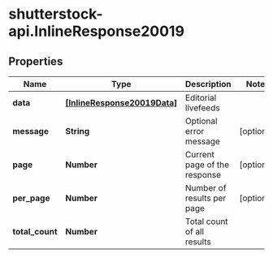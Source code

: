 # shutterstock-api.InlineResponse20019

## Properties
Name | Type | Description | Notes
------------ | ------------- | ------------- | -------------
**data** | [**[InlineResponse20019Data]**](InlineResponse20019Data.md) | Editorial livefeeds | 
**message** | **String** | Optional error message | [optional] 
**page** | **Number** | Current page of the response | [optional] 
**per_page** | **Number** | Number of results per page | [optional] 
**total_count** | **Number** | Total count of all results | 


